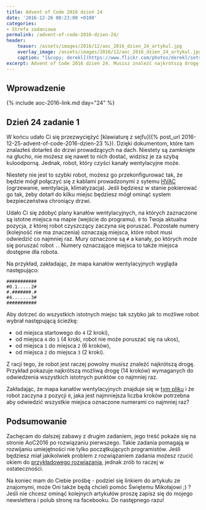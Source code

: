 ```yaml
---
title: Advent of Code 2016 dzień 24
date: '2016-12-26 08:23:00 +0100'
categories:
- Strefa zadaniowa
permalink: /advent-of-code-2016-dzien-24/
header:
    teaser: /assets/images/2016/12/aoc_2016_dzien_24_artykul.jpg
    overlay_image: /assets/images/2016/12/aoc_2016_dzien_24_artykul.jpg
    caption: "[&copy; derekl](https://www.flickr.com/photos/derekl/sets/72157649148835567)"
excerpt: Advent of Code 2016 dzień 24. Musisz znaleźć najkrótszą drogę dla robota czyszczącego kanały wentylacyjne. Robot musi odwiedzić kilka miejsc w plątaninie kanałów.
---
```


## Wprowadzenie

{% include aoc-2016-link.md day="24" %}

## Dzień 24 zadanie 1

W końcu udało Ci się przezwyciężyć [klawiaturę z sejfu]({% post_url 2016-12-25-advent-of-code-2016-dzien-23 %}). Dzięki dokumentom, które tam znalazłeś dotarłeś do drzwi prowadzących na dach. Niestety są zamknięte na głucho, nie możesz się nawet to nich dostać, widzisz je za szybą kuloodporną. Jednak, robot, który czyści kanały wentylacyjne może.

Niestety nie jest to szybki robot, możesz go przekonfigurować tak, że będzie mógł połączyć się z kablami prowadzonymi z sytemu [HVAC](https://en.wikipedia.org/wiki/HVAC) (ogrzewanie, wentylacja, klimatyzacja). Jeśli będziesz w stanie pokierować go tak, żeby dotarł do kilku miejsc będziesz mógł ominąć system bezpieczeństwa chroniący drzwi.

Udało Ci się zdobyć plany kanałów wentylacyjnych, na których zaznaczone są istotne miejsca na mapie (wejście do programu). `0` to Twoja aktualna pozycja, z której robot czyszczący zaczyna się poruszać. Pozostałe numery (kolejność nie ma znaczenia) oznaczają miejsca, które robot musi odwiedzić co najmniej raz. Mury oznaczone są `#` a kanały, po których może się poruszać robot `.`. Numery oznaczające miejsca to także miejsca dostępne dla robota.

Na przykład, zakładając, że mapa kanałów wentylacyjnych wygląda następująco:

    ###########
    #0.1.....2#
    #.#######.#
    #4.......3#
    ###########

Aby dotrzeć do wszystkich istotnych miejsc tak szybko jak to możliwe robot wybrał następującą ścieżkę:
- od miejsca startowego do `4` (2 kroki),
- od miejsca `4` do `1` (4 kroki, robot nie może poruszać się na ukos),
- od miejsca `1` do miejsca `2` (6 kroków),
- od miejsca `2` do miejsca `3` (2 kroki).

Z racji tego, że robot jest raczej powolny musisz znaleźć najkrótszą drogę. Przykład pokazuje najkrótszą możliwą drogę (14 kroków) wymaganych do odwiedzenia wszystkich istotnych punktów co najmniej raz.

Zakładając, że mapa kanałów wentylacyjnych znajduje się w [tym pliku](https://raw.githubusercontent.com/SamouczekProgramisty/StrefaZadaniowaSamouka/master/05_aoc_2016/src/main/test/resources/day24_input.txt) i że robot zaczyna z pozycji `0`, jaka jest najmniejsza liczba kroków potrzebna aby odwiedzić wszystkie miejsca oznaczone numerami co najmniej raz?

## Podsumowanie

Zachęcam do dalszej zabawy z drugim zadaniem, jego treść pokaże się na stronie AoC2016 po rozwiązaniu pierwszego. Takie zadania pomagają w rozwijaniu umiejętności nie tylko początkujących programistów. Jeśli będziesz miał jakikolwiek problem z rozwiązaniem zadania możesz rzucić okiem do [przykładowego rozwiązania](https://github.com/SamouczekProgramisty/StrefaZadaniowaSamouka/tree/master/05_aoc_2016/src/main/java/pl/samouczekprogramisty/szs/aoc2016/day24), jednak zrób to raczej w ostateczności.

Na koniec mam do Ciebie prośbę - podziel się linkiem do artykułu ze znajomymi, może Oni także będą chcieli pomóc Świętemu Mikołajowi ;) ? Jeśli nie chcesz ominąć kolejnych artykułów proszę zapisz się do mojego newslettera i polub stronę na facebooku. Do następnego razu!
